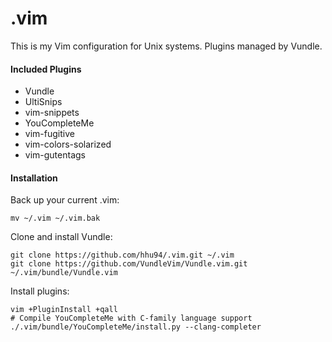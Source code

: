 # .vim
This is my Vim configuration for Unix systems. Plugins managed by Vundle.

#### Included Plugins
* Vundle
* UltiSnips
* vim-snippets
* YouCompleteMe
* vim-fugitive
* vim-colors-solarized
* vim-gutentags

#### Installation
Back up your current .vim:
```
mv ~/.vim ~/.vim.bak
```
Clone and install Vundle:
```
git clone https://github.com/hhu94/.vim.git ~/.vim
git clone https://github.com/VundleVim/Vundle.vim.git ~/.vim/bundle/Vundle.vim
```
Install plugins:
```
vim +PluginInstall +qall
# Compile YouCompleteMe with C-family language support
./.vim/bundle/YouCompleteMe/install.py --clang-completer
```
